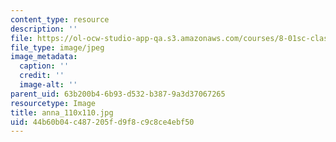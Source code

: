 ```yaml
---
content_type: resource
description: ''
file: https://ol-ocw-studio-app-qa.s3.amazonaws.com/courses/8-01sc-classical-mechanics-fall-2016/44b60b04c487205fd9f8c9c8ce4ebf50_anna_110x110.jpg
file_type: image/jpeg
image_metadata:
  caption: ''
  credit: ''
  image-alt: ''
parent_uid: 63b200b4-6b93-d532-b387-9a3d37067265
resourcetype: Image
title: anna_110x110.jpg
uid: 44b60b04-c487-205f-d9f8-c9c8ce4ebf50
---
```

